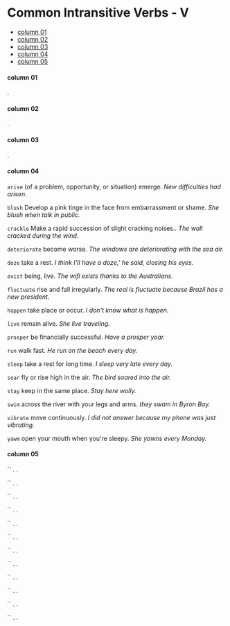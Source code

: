 # Common Intransitive Verbs - V #


* [column 01](#column-01)
* [column 02](#column-02)
* [column 03](#column-03)
* [column 04](#column-04)
* [column 05](#column-05)

#### column 01 ####
.

#### column 02 ####
.

#### column 03 ####
.

#### column 04 ####
`arise`
(of a problem, opportunity, or situation) emerge.
_New difficulties had arisen._

`blush`
Develop a pink tinge in the face from embarrassment or shame.
_She blush when talk in public._

`crackle`
Make a rapid succession of slight cracking noises..
_The wall cracked during the wind._

`deteriorate`
become worse.
_The windows are deteriorating with the sea air._

`doze`
take a rest.
_I think I'll have a doze,’ he said, closing his eyes._

`exist`
being, live.
_The wifi exists thanks to the Australians._

`fluctuate`
rise and fall irregularly.
_The real is fluctuate because Brazil has a new president._

`happen`
take place or occur.
_I don't know what is happen._

`live`
remain alive.
_She live traveling._


`prosper`
be financially successful.
_Have a prosper year._

`run`
walk fast.
_He run on the beach every day._

`sleep`
take a rest for long time.
_I sleep very late every day._

`soar`
fly or rise high in the air.
_The bird soared into the air._

`stay`
keep in the same place.
_Stay here wolly._

`swim`
across the river with your legs and arms.
_they swam in Byron Bay._

`vibrate`
move continuously.
_I did not answer because my phone was just vibrating._

`yawm`
open your mouth when you're sleepy.
_She yawns every Monday._


#### column 05 ####

``
.
_._

``
.
_._

``
.
_._

``
.
_._

``
.
_._

``
.
_._

``
.
_._

``
.
_._

``
.
_._

``
.
_._

``
.
_._

``
.
_._

